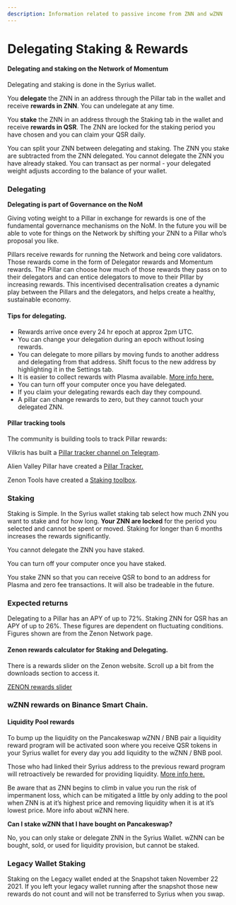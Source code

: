 ```yaml
---
description: Information related to passive income from ZNN and wZNN
---
```


# Delegating Staking & Rewards

#### **Delegating and staking on the Network of Momentum**

Delegating and staking is done in the Syrius wallet.&#x20;

You **delegate** the ZNN in an address through the Pillar tab in the wallet and receive **rewards in ZNN**. You can undelegate at any time.&#x20;

You **stake** the ZNN in an address through the Staking tab in the wallet and receive **rewards in QSR**. The ZNN are locked for the staking period you have chosen and you can claim your QSR daily.&#x20;

You can split your ZNN between delegating and staking. The ZNN you stake are subtracted from the ZNN delegated. You cannot delegate the ZNN you have already staked. You can transact as per normal - your delegated weight adjusts according to the balance of your wallet.

### Delegating

**Delegating is part of Governance on the NoM**&#x20;

Giving voting weight to a Pillar in exchange for rewards is one of the fundamental governance mechanisms on the NoM. In the future you will be able to vote for things on the Network by shifting your ZNN to a Pillar who’s proposal you like.&#x20;

Pillars receive rewards for running the Network and being core validators. Those rewards come in the form of Delegator rewards and Momentum rewards. The Pillar can choose how much of those rewards they pass on to their delegators and can entice delegators to move to their PIllar by increasing rewards. This incentivised decentralisation creates a dynamic play between the Pillars and the delegators, and helps create a healthy, sustainable economy.

#### Tips for **delegating**.&#x20;

* Rewards arrive once every 24 hr epoch at approx 2pm UTC.&#x20;
* You can change your delegation during an epoch without losing rewards.
* You can delegate to more pillars by moving funds to another address and delegating from that address. Shift focus to the new address by highlighting it in the Settings tab.
* It is easier to collect rewards with Plasma available. [More info here.](fees-and-plasma.md)
* You can turn off your computer once you have delegated.
* If you claim your delegating rewards each day they compound.
* A pillar can change rewards to zero, but they cannot touch your delegated ZNN.

#### **Pillar tracking tools**&#x20;

The community is building tools to track Pillar rewards:&#x20;

Vilkris has built a [Pillar tracker channel on Telegram](https://t.me/pillar\_tracker).

Alien Valley Pillar have created a [Pillar Tracker.](http://alien-valley.io/who-to-delegate.html)

Zenon Tools have created a [Staking toolbox](https://zenon.tools).

### **Staking**

Staking is Simple. In the Syrius wallet staking tab select how much ZNN you want to stake and for how long. **Your ZNN are locked** for the period you selected and cannot be spent or moved. Staking for longer than 6 months increases the rewards significantly.

You cannot delegate the ZNN you have staked.

You can turn off your computer once you have staked.

You stake ZNN so that you can receive QSR to bond to an address for Plasma and zero fee transactions. It will also be tradeable in the future.

### **Expected returns**&#x20;

Delegating to a Pillar has an APY of up to 72%. Staking ZNN for QSR has an APY of up to 26%.  These figures are dependent on fluctuating conditions. Figures shown are from the Zenon Network page.

#### **Zenon rewards calculator for Staking and Delegating.**

There is a rewards slider on the Zenon website. Scroll up a bit from the downloads section to access it.

[ZENON rewards slider](https://zenon.network/#downloads)

### wZNN rewards on Binance Smart Chain.

#### **Liquidity Pool rewards**

To bump up the liquidity on the Pancakeswap wZNN / BNB pair a liquidity reward program will be activated soon where you receive QSR tokens in your Syrius wallet for every day you add liquidity to the wZNN / BNB pool.&#x20;

Those who had linked their Syrius address to the previous reward program will retroactively be rewarded for providing liquidity. [More info here.](https://twitter.com/Zenon\_Network/status/1463265853328162820)

Be aware that as ZNN begins to climb in value you run the risk of impermanent loss, which can be mitigated a little by only adding to the pool when ZNN is at it’s highest price and removing liquidity when it is at it’s lowest price. More info about wZNN here.

**Can I stake wZNN that I have bought on Pancakeswap?**&#x20;

No, you can only stake or delegate ZNN in the Syrius Wallet. wZNN can be bought, sold, or used for liquidity provision, but cannot be staked.

### **Legacy Wallet Staking**&#x20;

Staking on the Legacy wallet ended at the Snapshot taken November 22 2021. If you left your legacy wallet running after the snapshot those new rewards do not count and will not be transferred to Syrius when you swap.

